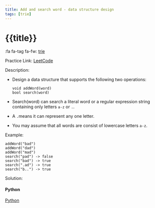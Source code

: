 ```yaml
---
title: Add and search word - data structure design
tags: [trie]
---
```


# {{title}}

:fa fa-tag fa-fw: [trie]({{tagspath}}/trie)

Practice Link: [LeetCode](https://leetcode.com/problems/add-and-search-word-data-structure-design/)

Description:

- Design a data structure that supports the following two operations:

    ```text
    void addWord(word)
    bool search(word)
    ```

- Search(word) can search a literal word or a regular expression string containing only letters `a-z` or `.`.
- A `.`means it can represent any one letter.
- You may assume that all words are consist of lowercase letters `a-z`.

Example:

```text
addWord("bad")
addWord("dad")
addWord("mad")
search("pad") -> false
search("bad") -> true
search(".ad") -> true
search("b..") -> true
```

Solution:

<!-- tabs:start -->
#### **Python**

[Python](../pycode/trie/add-and-search-word.py ':include :type=code')
<!-- tabs:end -->
